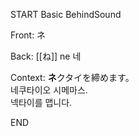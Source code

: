 START
Basic BehindSound

Front:
ネ


Back:
[[ね]] ne 네


Context:
**ネ**クタイを締めます。  
네쿠타이오 시메마스.  
넥타이를 맵니다.  
<!--ID: 1746587006893-->
END